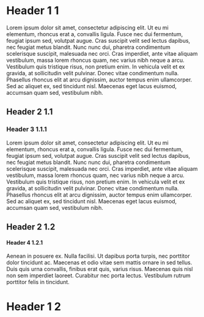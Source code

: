 
# Header 1 1

Lorem ipsum dolor sit amet, consectetur adipiscing elit. Ut eu mi elementum, rhoncus erat a, convallis ligula. Fusce nec dui fermentum, feugiat ipsum sed, volutpat augue. Cras suscipit velit sed lectus dapibus, nec feugiat metus blandit. Nunc nunc dui, pharetra condimentum scelerisque suscipit, malesuada nec orci. Cras imperdiet, ante vitae aliquam vestibulum, massa lorem rhoncus quam, nec varius nibh neque a arcu. Vestibulum quis tristique risus, non pretium enim. In vehicula velit et ex gravida, at sollicitudin velit pulvinar. Donec vitae condimentum nulla. Phasellus rhoncus elit at arcu dignissim, auctor tempus enim ullamcorper. Sed ac aliquet ex, sed tincidunt nisl. Maecenas eget lacus euismod, accumsan quam sed, vestibulum nibh.

## Header 2 1.1
### Header 3 1.1.1

Lorem ipsum dolor sit amet, consectetur adipiscing elit. Ut eu mi elementum, rhoncus erat a, convallis ligula. Fusce nec dui fermentum, feugiat ipsum sed, volutpat augue. Cras suscipit velit sed lectus dapibus, nec feugiat metus blandit. Nunc nunc dui, pharetra condimentum scelerisque suscipit, malesuada nec orci. Cras imperdiet, ante vitae aliquam vestibulum, massa lorem rhoncus quam, nec varius nibh neque a arcu. Vestibulum quis tristique risus, non pretium enim. In vehicula velit et ex gravida, at sollicitudin velit pulvinar. Donec vitae condimentum nulla. Phasellus rhoncus elit at arcu dignissim, auctor tempus enim ullamcorper. Sed ac aliquet ex, sed tincidunt nisl. Maecenas eget lacus euismod, accumsan quam sed, vestibulum nibh.

## Header 2 1.2

#### Header 4 1.2.1

Aenean in posuere ex. Nulla facilisi. Ut dapibus porta turpis, nec porttitor dolor tincidunt ac. Maecenas et odio vitae sem mattis ornare in sed tellus. Duis quis urna convallis, finibus erat quis, varius risus. Maecenas quis nisl non sem imperdiet laoreet. Curabitur nec porta lectus. Vestibulum rutrum porttitor felis in tincidunt.

# Header 1 2